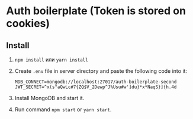 # Auth boilerplate (Token is stored on cookies)

## Install

1. `npm install` или `yarn install`
2. Create `.env` file in server directory and paste the following code into it:

   ```
   MDB_CONNECT=mongodb://localhost:27017/auth-boilerplate-second
   JWT_SECRET=^x(s"aQwLc#7{ZQ$V_2Dewp^J%Usu#w']du}*x*NaqS}]{h.4d
   ```

3. Install MongoDB and start it.
4. Run command `npm start` or `yarn start`.
